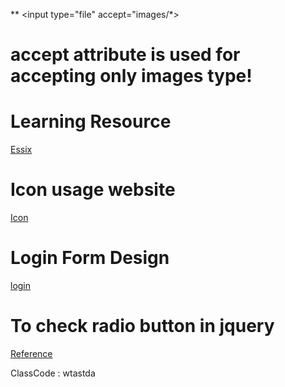 ** <input type="file" accept="images/*>

# accept attribute is used for accepting only images type! 

# Learning Resource

  [Essix](https://www.tutorialrepublic.com/javascript-tutorial/javascript-es6-features.php)
  
 # Icon usage website
  [Icon](https://ionicons.com/usage/)
  
  
  
  # Login Form Design
  [login](https://freefrontend.com/css-forms/)
  
  # To check radio button in jquery 
  [Reference](https://stackoverflow.com/questions/5665915/how-to-check-a-radio-button-with-jquery)
  
  


 ClassCode : wtastda

